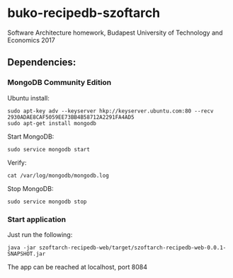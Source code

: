 # buko-recipedb-szoftarch
Software Architecture homework, Budapest University of Technology and Economics 2017

## Dependencies:

### MongoDB Community Edition
Ubuntu install:
```
sudo apt-key adv --keyserver hkp://keyserver.ubuntu.com:80 --recv 2930ADAE8CAF5059EE73BB4B58712A2291FA4AD5
sudo apt-get install mongodb
```
Start MongoDB:
```
sudo service mongodb start
```
Verify:
```
cat /var/log/mongodb/mongodb.log
```
Stop MongoDB:
```
sudo service mongodb stop
```
### Start application
Just run the following:
```
java -jar szoftarch-recipedb-web/target/szoftarch-recipedb-web-0.0.1-SNAPSHOT.jar 
```
The app can be reached at localhost, port 8084
